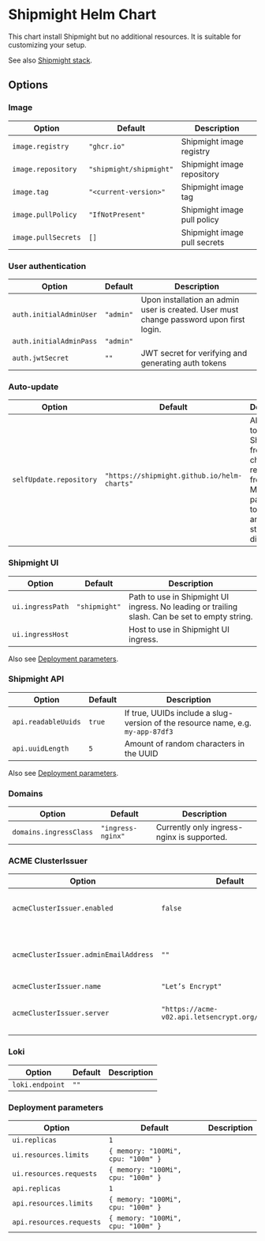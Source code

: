 # Shipmight Helm Chart

This chart install Shipmight but no additional resources. It is suitable for customizing your setup.

See also [Shipmight stack](../shipmight-stack/README.md).

## Options

### Image

| Option              | Default                 | Description                  |
| ------------------- | ----------------------- | ---------------------------- |
| `image.registry`    | `"ghcr.io"`             | Shipmight image registry     |
| `image.repository`  | `"shipmight/shipmight"` | Shipmight image repository   |
| `image.tag`         | `"<current-version>"`   | Shipmight image tag          |
| `image.pullPolicy`  | `"IfNotPresent"`        | Shipmight image pull policy  |
| `image.pullSecrets` | `[]`                    | Shipmight image pull secrets |

### User authentication

| Option                  | Default   | Description                                                                             |
| ----------------------- | --------- | --------------------------------------------------------------------------------------- |
| `auth.initialAdminUser` | `"admin"` | Upon installation an admin user is created. User must change password upon first login. |
| `auth.initialAdminPass` | `"admin"` |                                                                                         |
| `auth.jwtSecret`        | `""`      | JWT secret for verifying and generating auth tokens                                     |

### Auto-update

| Option                  | Default                                     | Description                                                                                                                    |
| ----------------------- | ------------------------------------------- | ------------------------------------------------------------------------------------------------------------------------------ |
| `selfUpdate.repository` | `"https://shipmight.github.io/helm-charts"` | Allow users to update Shipmight from this chart repository from the Manage-page. Set to `null` or an emptry string to disable. |

### Shipmight UI

| Option           | Default       | Description                                                                                    |
| ---------------- | ------------- | ---------------------------------------------------------------------------------------------- |
| `ui.ingressPath` | `"shipmight"` | Path to use in Shipmight UI ingress. No leading or trailing slash. Can be set to empty string. |
| `ui.ingressHost` |               | Host to use in Shipmight UI ingress.                                                           |

Also see [Deployment parameters](#deployment-parameters).

### Shipmight API

| Option              | Default | Description                                                                     |
| ------------------- | ------- | ------------------------------------------------------------------------------- |
| `api.readableUuids` | `true`  | If true, UUIDs include a slug-version of the resource name, e.g. `my-app-87df3` |
| `api.uuidLength`    | `5`     | Amount of random characters in the UUID                                         |

Also see [Deployment parameters](#deployment-parameters).

### Domains

| Option                 | Default           | Description                                |
| ---------------------- | ----------------- | ------------------------------------------ |
| `domains.ingressClass` | `"ingress-nginx"` | Currently only ingress-nginx is supported. |

### ACME ClusterIssuer

| Option                                | Default                                            | Description                                                       |
| ------------------------------------- | -------------------------------------------------- | ----------------------------------------------------------------- |
| `acmeClusterIssuer.enabled`           | `false`                                            | If true, Let’s Encrypt `ClusterIssuer` is installed               |
| `acmeClusterIssuer.adminEmailAddress` | `""`                                               | Email address to which Let’s Encrypt may send email notifications |
| `acmeClusterIssuer.name`              | `"Let’s Encrypt"`                                  |                                                                   |
| `acmeClusterIssuer.server`            | `"https://acme-v02.api.letsencrypt.org/directory"` | Defaults to Let’s Encrypt production API                          |

### Loki

| Option          | Default | Description |
| --------------- | ------- | ----------- |
| `loki.endpoint` | `""`    |             |

### Deployment parameters

| Option                   | Default                            | Description |
| ------------------------ | ---------------------------------- | ----------- |
| `ui.replicas`            | `1`                                |             |
| `ui.resources.limits`    | `{ memory: "100Mi", cpu: "100m" }` |             |
| `ui.resources.requests`  | `{ memory: "100Mi", cpu: "100m" }` |             |
| `api.replicas`           | `1`                                |             |
| `api.resources.limits`   | `{ memory: "100Mi", cpu: "100m" }` |             |
| `api.resources.requests` | `{ memory: "100Mi", cpu: "100m" }` |             |
